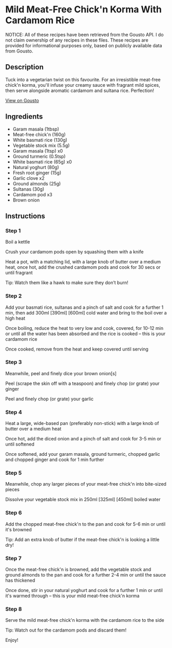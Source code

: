 # Mild Meat-Free Chick'n Korma With Cardamom Rice

NOTICE: All of these recipes have been retrieved from the Gousto API. I do not claim ownership of any recipes in these files. These recipes are provided for informational purposes only, based on publicly available data from Gousto.

## Description

Tuck into a vegetarian twist on this favourite. For an irresistible meat-free chick'n korma, you'll infuse your creamy sauce with fragrant mild spices, then serve alongside aromatic cardamom and sultana rice. Perfection!

[View on Gousto](https://www.gousto.co.uk/recipes/cookbook/mild-meat-free-chicken-korma-with-cardamom-rice)

## Ingredients

- Garam masala (1tbsp)
- Meat-free chick'n (160g)
- White basmati rice (130g)
- Vegetable stock mix (5.5g)
- Garam masala (1tsp) x0
- Ground turmeric (0.5tsp)
- White basmati rice (65g) x0
- Natural yoghurt (80g)
- Fresh root ginger (15g)
- Garlic clove x2
- Ground almonds (25g)
- Sultanas (30g)
- Cardamom pod x3
- Brown onion

## Instructions


### Step 1

Boil a kettle

Crush your cardamom pods open by squashing them with a knife

Heat a pot, with a matching lid, with a large knob of butter over a medium heat, once hot, add the crushed cardamom pods and cook for 30 secs or until fragrant

Tip: Watch them like a hawk to make sure they don’t burn!


### Step 2

Add your basmati rice, sultanas and a pinch of salt and cook for a further 1 min, then add 300ml <span class="text-purple">[390ml]</span> <span class="text-danger">[600ml] </span>cold water and bring to the boil over a high heat

Once boiling, reduce the heat to very low and cook, covered, for 10-12 min or until all the water has been absorbed and the rice is cooked – this is your cardamom rice

Once cooked, remove from the heat and keep covered until serving


### Step 3

Meanwhile, peel and finely dice your brown onion[s]

Peel (scrape the skin off with a teaspoon) and finely chop (or grate) your ginger

Peel and finely chop (or grate) your garlic


### Step 4

Heat a large, wide-based pan (preferably non-stick) with a large knob of butter over a medium heat

Once hot, add the diced onion and a pinch of salt and cook for 3-5 min or until softened

Once softened, add your garam masala, ground turmeric, chopped garlic and chopped ginger and cook for 1 min further


### Step 5

Meanwhile, chop any larger pieces of your meat-free chick'n into bite-sized pieces

Dissolve your vegetable stock mix in 250ml <span class="text-purple">[325ml]</span><span class="text-danger"> [450ml]</span> boiled water


### Step 6

Add the chopped meat-free chick'n to the pan and cook for 5-6 min or until it's browned

Tip: Add an extra knob of butter if the meat-free chick'n is looking a little dry!


### Step 7

Once the meat-free chick'n is browned, add the vegetable stock and ground almonds to the pan and cook for a further 2-4 min or until the sauce has thickened

Once done, stir in your natural yoghurt and cook for a further 1 min or until it's warmed through – this is your mild meat-free chick'n korma

### Step 8

Serve the mild meat-free chick'n korma with the cardamom rice to the side

Tip: Watch out for the cardamom pods and discard them!

Enjoy!


